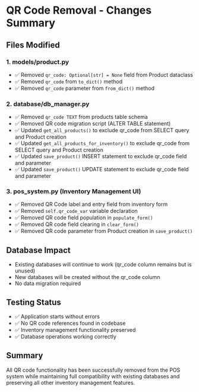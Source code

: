# QR Code Removal - Changes Summary

## Files Modified

### 1. models/product.py
- ✅ Removed `qr_code: Optional[str] = None` field from Product dataclass
- ✅ Removed `qr_code` from `to_dict()` method
- ✅ Removed `qr_code` parameter from `from_dict()` method

### 2. database/db_manager.py
- ✅ Removed `qr_code TEXT` from products table schema
- ✅ Removed QR code migration script (ALTER TABLE statement)
- ✅ Updated `get_all_products()` to exclude qr_code from SELECT query and Product creation
- ✅ Updated `get_all_products_for_inventory()` to exclude qr_code from SELECT query and Product creation
- ✅ Updated `save_product()` INSERT statement to exclude qr_code field and parameter
- ✅ Updated `save_product()` UPDATE statement to exclude qr_code field and parameter

### 3. pos_system.py (Inventory Management UI)
- ✅ Removed QR Code label and entry field from inventory form
- ✅ Removed `self.qr_code_var` variable declaration
- ✅ Removed QR code field population in `populate_form()`
- ✅ Removed QR code field clearing in `clear_form()`
- ✅ Removed QR code parameter from Product creation in `save_product()`

## Database Impact
- Existing databases will continue to work (qr_code column remains but is unused)
- New databases will be created without the qr_code column
- No data migration required

## Testing Status
- ✅ Application starts without errors
- ✅ No QR code references found in codebase
- ✅ Inventory management functionality preserved
- ✅ Database operations working correctly

## Summary
All QR code functionality has been successfully removed from the POS system while maintaining full compatibility with existing databases and preserving all other inventory management features.
